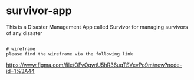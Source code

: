 # survivor-app
This is a Disaster Management App called Survivor for managing survivors of any disaster

```

# wireframe
please find the wireframe via the following link
```
https://www.figma.com/file/OFvOgwtU5hR36ugTSVevPo9m/new?node-id=1%3A44

```

